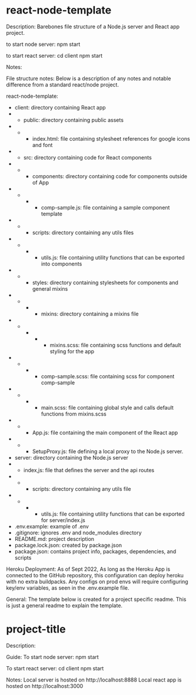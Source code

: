 # react-node-template

Description:
Barebones file structure of a Node.js server and React app project.

to start node server:
npm start

to start react server:
cd client 
npm start

Notes:

File structure notes:
Below is a description of any notes and notable difference from a standard react/node project.

react-node-template:
 - client: directory containing React app
 - - public: directory containing public assets
 - - - index.html: file containing stylesheet references for google icons and font
 - - src: directory containing code for React components
 - - - components: directory containing code for components outside of App
 - - - - comp-sample.js: file containing a sample component template
 - - - scripts: directory containing any utils files
 - - - - utils.js: file containing utility functions that can be exported into components
 - - - styles: directory containing stylesheets for components and general mixins
 - - - - mixins: directory containing a mixins file
 - - - - - mixins.scss: file containing scss functions and default styling for the app
 - - - - comp-sample.scss: file containing scss for component comp-sample
 - - - - main.scss: file containing global style and calls default functions from mixins.scss
 - - - App.js: file containing the main component of the React app
 - - - SetupProxy.js: file defining a local proxy to the Node.js server.
 - server: directory containing the Node.js server
 - - index,js: file that defines the server and the api routes
 - - - scripts: directory containing any utils file
 - - - - utils.js: file containing utility functions that can be exported for server/index.js
 - .env.example: example of .env
 - .gitignore: ignores .env and node_modules directory
 - README.md: project description
 - package.lock.json: created by package.json
 - package.json: contains project info, packages, dependencies, and scripts

Heroku Deployment:
As of Sept 2022,
As long as the Heroku App is connected to the GitHub repository, this configuration can deploy heroku with no extra buildpacks.
Any configs on prod envs will require configuring key/env variables, as seen in the .env.example file.

General:
The template below is created for a project specific readme.
This is just a general readme to explain the template.

# project-title

Description:


Guide:
To start node server:
npm start

To start react server:
cd client
npm start

Notes:
Local server is hosted on http://localhost:8888
Local react app is hosted on http://localhost:3000
